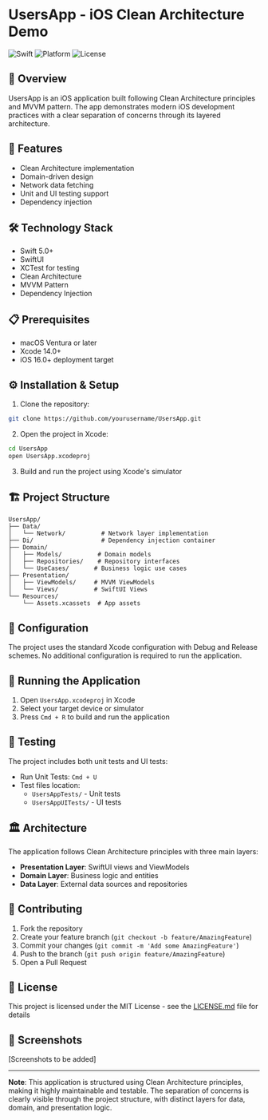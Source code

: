 # UsersApp - iOS Clean Architecture Demo
![Swift](https://img.shields.io/badge/Swift-5.0-orange.svg)
![Platform](https://img.shields.io/badge/Platform-iOS-blue.svg)
![License](https://img.shields.io/badge/License-MIT-green.svg)

## 📱 Overview
UsersApp is an iOS application built following Clean Architecture principles and MVVM pattern. The app demonstrates modern iOS development practices with a clear separation of concerns through its layered architecture.

## 🚀 Features
- Clean Architecture implementation
- Domain-driven design
- Network data fetching
- Unit and UI testing support
- Dependency injection

## 🛠️ Technology Stack
- Swift 5.0+
- SwiftUI
- XCTest for testing
- Clean Architecture
- MVVM Pattern
- Dependency Injection

## 📋 Prerequisites
- macOS Ventura or later
- Xcode 14.0+
- iOS 16.0+ deployment target

## ⚙️ Installation & Setup
1. Clone the repository:
```bash
git clone https://github.com/yourusername/UsersApp.git
```

2. Open the project in Xcode:
```bash
cd UsersApp
open UsersApp.xcodeproj
```

3. Build and run the project using Xcode's simulator

## 🏗️ Project Structure
```
UsersApp/
├── Data/
│   └── Network/          # Network layer implementation
├── Di/                   # Dependency injection container
├── Domain/
│   ├── Models/          # Domain models
│   ├── Repositories/    # Repository interfaces
│   └── UseCases/       # Business logic use cases
├── Presentation/
│   ├── ViewModels/     # MVVM ViewModels
│   └── Views/          # SwiftUI Views
└── Resources/
    └── Assets.xcassets  # App assets
```

## 🔧 Configuration
The project uses the standard Xcode configuration with Debug and Release schemes. No additional configuration is required to run the application.

## 📱 Running the Application
1. Open `UsersApp.xcodeproj` in Xcode
2. Select your target device or simulator
3. Press `Cmd + R` to build and run the application

## 🧪 Testing
The project includes both unit tests and UI tests:

- Run Unit Tests: `Cmd + U`
- Test files location:
  - `UsersAppTests/` - Unit tests
  - `UsersAppUITests/` - UI tests

## 🏛️ Architecture
The application follows Clean Architecture principles with three main layers:
- **Presentation Layer**: SwiftUI views and ViewModels
- **Domain Layer**: Business logic and entities
- **Data Layer**: External data sources and repositories

## 🤝 Contributing
1. Fork the repository
2. Create your feature branch (`git checkout -b feature/AmazingFeature`)
3. Commit your changes (`git commit -m 'Add some AmazingFeature'`)
4. Push to the branch (`git push origin feature/AmazingFeature`)
5. Open a Pull Request

## 📄 License
This project is licensed under the MIT License - see the [LICENSE.md](LICENSE.md) file for details

## 📸 Screenshots
[Screenshots to be added]

---

**Note**: This application is structured using Clean Architecture principles, making it highly maintainable and testable. The separation of concerns is clearly visible through the project structure, with distinct layers for data, domain, and presentation logic.
